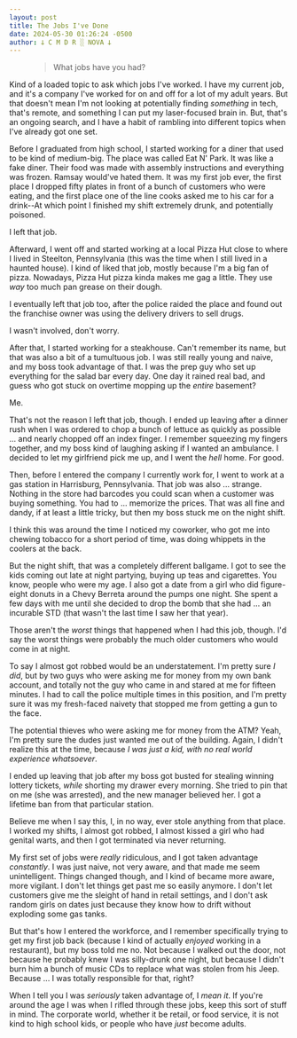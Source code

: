 ```yaml
---
layout: post
title: The Jobs I've Done
date: 2024-05-30 01:26:24 -0500
author: 𐕣 C M D R ░ NOVA 𐕣
---
```


<!-- wp:pullquote -->
<figure class="wp-block-pullquote"><blockquote><p>What jobs have you had?</p></blockquote></figure>
<!-- /wp:pullquote -->

<!-- wp:paragraph -->
<p>Kind of a loaded topic to ask which jobs I've worked. I have my current job, and it's a company I've worked for on and off for a lot of my adult years. But that doesn't mean I'm not looking at potentially finding <em>something</em> in tech, that's remote, and something I can put my laser-focused brain in. But, that's an ongoing search, and I have a habit of rambling into different topics when I've already got one set.</p>
<!-- /wp:paragraph -->

<!-- wp:paragraph -->
<p>Before I graduated from high school, I started working for a diner that used to be kind of medium-big. The place was called Eat N' Park. It was like a fake diner. Their food was made with assembly instructions and everything was frozen. Ramsay would've hated them. It was my first job ever, the first place I dropped fifty plates in front of a bunch of customers who were eating, and the first place one of the line cooks asked me to his car for a drink--At which point I finished my shift extremely drunk, and potentially poisoned.</p>
<!-- /wp:paragraph -->

<!-- wp:paragraph -->
<p>I left that job.</p>
<!-- /wp:paragraph -->

<!-- wp:paragraph -->
<p>Afterward, I went off and started working at a local Pizza Hut close to where I lived in Steelton, Pennsylvania (this was the time when I still lived in a haunted house). I kind of liked that job, mostly because I'm a big fan of pizza. Nowadays, Pizza Hut pizza kinda makes me gag a little. They use <em>way</em> too much pan grease on their dough.</p>
<!-- /wp:paragraph -->

<!-- wp:paragraph -->
<p>I eventually left that job too, after the police raided the place and found out the franchise owner was using the delivery drivers to sell drugs.</p>
<!-- /wp:paragraph -->

<!-- wp:paragraph -->
<p>I wasn't involved, don't worry.</p>
<!-- /wp:paragraph -->

<!-- wp:paragraph -->
<p>After that, I started working for a steakhouse. Can't remember its name, but that was also a bit of a tumultuous job. I was still really young and naive, and my boss took advantage of that. I was the prep guy who set up everything for the salad bar every day. One day it rained real bad, and guess who got stuck on overtime mopping up the <em>entire</em> basement?</p>
<!-- /wp:paragraph -->

<!-- wp:paragraph -->
<p>Me.</p>
<!-- /wp:paragraph -->

<!-- wp:paragraph -->
<p>That's not the reason I left that job, though. I ended up leaving after a dinner rush when I was ordered to chop a bunch of lettuce as quickly as possible ... and nearly chopped off an index finger. I remember squeezing my fingers together, and my boss kind of laughing asking if I wanted an ambulance. I decided to let my girlfriend pick me up, and I went the <em>hell</em> home. For good.</p>
<!-- /wp:paragraph -->

<!-- wp:paragraph -->
<p>Then, before I entered the company I currently work for, I went to work at a gas station in Harrisburg, Pennsylvania. That job was also ... strange. Nothing in the store had barcodes you could scan when a customer was buying something. You had to ... memorize the prices. That was all fine and dandy, if at least a little tricky, but then my boss stuck me on the night shift.</p>
<!-- /wp:paragraph -->

<!-- wp:paragraph -->
<p>I think this was around the time I noticed my coworker, who got me into chewing tobacco for a short period of time, was doing whippets in the coolers at the back.</p>
<!-- /wp:paragraph -->

<!-- wp:paragraph -->
<p>But the night shift, that was a completely different ballgame. I got to see the kids coming out late at night partying, buying up teas and cigarettes. You know, people who were my age. I also got a date from a girl who did figure-eight donuts in a Chevy Berreta around the pumps one night. She spent a few days with me until she decided to drop the bomb that she had ... an incurable STD (that wasn't the last time I saw her that year).</p>
<!-- /wp:paragraph -->

<!-- wp:paragraph -->
<p>Those aren't the <em>worst</em> things that happened when I had this job, though. I'd say the worst things were probably the much older customers who would come in at night.</p>
<!-- /wp:paragraph -->

<!-- wp:paragraph -->
<p>To say I almost got robbed would be an understatement. I'm pretty sure <em>I did</em>, but by two guys who were asking me for money from my own bank account, and totally not the guy who came in and stared at me for fifteen minutes. I had to call the police multiple times in this position, and I'm pretty sure it was my fresh-faced naivety that stopped me from getting a gun to the face.</p>
<!-- /wp:paragraph -->

<!-- wp:paragraph -->
<p>The potential thieves who were asking me for money from the ATM? Yeah, I'm pretty sure the dudes just wanted me out of the building. Again, I didn't realize this at the time, because <em>I was just a kid, with no real world experience whatsoever</em>.</p>
<!-- /wp:paragraph -->

<!-- wp:paragraph -->
<p>I ended up leaving that job after my boss got busted for stealing winning lottery tickets, <em>while</em> shorting my drawer every morning. She tried to pin that on me (she was arrested), and the new manager believed her. I got a lifetime ban from that particular station.</p>
<!-- /wp:paragraph -->

<!-- wp:paragraph -->
<p>Believe me when I say this, I, in no way, ever stole anything from that place. I worked my shifts, I almost got robbed, I almost kissed a girl who had genital warts, and then I got terminated via never returning.</p>
<!-- /wp:paragraph -->

<!-- wp:paragraph -->
<p>My first set of jobs were <em>really</em> ridiculous, and I got taken advantage <em>constantly</em>. I was just naive, not very aware, and that made me seem unintelligent. Things changed though, and I kind of became more aware, more vigilant. I don't let things get past me so easily anymore. I don't let customers give me the sleight of hand in retail settings, and I don't ask random girls on dates just because they know how to drift without exploding some gas tanks.</p>
<!-- /wp:paragraph -->

<!-- wp:paragraph -->
<p>But that's how I entered the workforce, and I remember specifically trying to get my first job back (because I kind of actually <em>enjoyed</em> working in a restaurant), but my boss told me no. Not because I walked out the door, not because he probably knew I was silly-drunk one night, but because I didn't burn him a bunch of music CDs to replace what was stolen from his Jeep. Because ... I was totally responsible for that, right?</p>
<!-- /wp:paragraph -->

<!-- wp:paragraph -->
<p>When I tell you I was <em>seriously</em> taken advantage of, I <em>mean it</em>. If you're around the age I was when I rifled through these jobs, keep this sort of stuff in mind. The corporate world, whether it be retail, or food service, it is not kind to high school kids, or people who have <em>just</em> become adults.</p>
<!-- /wp:paragraph -->
